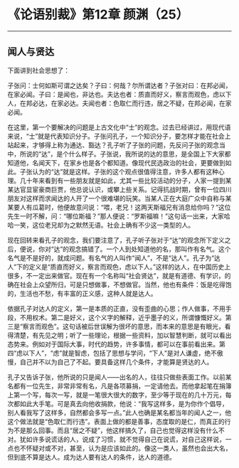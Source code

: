 # 《论语别裁》第12章 颜渊（25）

------

## 闻人与贤达

下面讲到社会思想了：

子张问：士何如斯可谓之达矣？子曰：何哉？尔所谓达者？子张对曰：在邦必闻，在家必闻。子曰：是闻也，非达也。夫达也者：质直而好义，察言而观色，虑以下人，在邦必达，在家必达。夫闻也者：色取仁而行违，居之不疑，在邦必闻，在家必闻。

在这里，第一个要解决的问题是上古文化中“士”的观念。过去已经讲过，用现代语来说，“士”就是代表知识分子。子张问孔子，一个知识分子，要怎样才能在社会上站起来，才够得上称为通达、豁达？孔子听了子张的问题，先反问子张的观念当中，所说的“达”，是个什么样子。子张说，我所说的达的意思，是全国上下大家都知道他，名闻天下，在家乡也是各个都知道。像现代民选政治的社会，更要做到如此。子张认为的“达”就是这样。子张的这个观点很值得注意，许多人都有这种心理。几十年来看到有一些朋友就是如此，尤其一些比较活动的分子，人家一提到某某达官显宦豪商巨贾，他总说认识，或攀上些关系。记得抗战时期，曾有一位四川朋友对这样而求闻达的人开了一个很难堪的玩笑。当某人正在大庭广众中自称与某某要人有瓜葛时，他便故意问说：“喂，老兄！这两天斯福兄有消息给你吗？”这位先生一时不解，问：“哪位斯福？”那人便说：“罗斯福嘛！”这句话一出来，大家哈哈一笑，这位老兄却为之默然无语。社会上确有不少这一类型的人。

现在回转来看孔子的观念，我们要注意了，孔子听子张对于“达”的观念所下定义之后，便说，你对“达”的观念搞错了。一个人到处知道他的名，那叫作有名气。这个名气是不是好的，就成问题。有名气的人叫作“闻人”，不是“达人”。孔子为“达人”下的定义是“质直而好义，察言而观色，虑以下人。”这样的达人，在中国历史上很多，不一定出来做官。现在有一个名称叫“社会贤达”，就是有道德、有学识，的确在社会上众望所归，可是只想做事，不想做官。当然，他也有条件：饭是吃得饱的，生活也不愁，有丰富的正义感，这种人就是达人。

依据孔子对达人的定义，第一是本质的正直，没有歪曲的心思；作人做事，不用手段，不用权术。第二是好义，这个义字的解释，近乎墨子的义，所谓慷慨好义。第三是“察言而观色”。这句话被后世误解为很坏的意思，而本来的意思是有眼光，看得清楚，有先见之明；听了一些理论，根据一些资料，加以智慧判断，就可以看出态势来。例如对于国际大事，时代的趋势，许多事情，都可以在事前看出来。第四“虑以下人”，“虑”就是智虑，包括了思想与学问，“下人”是对人谦虚，绝不傲慢，自己并不以为自己了不起。要具备这样几个条件，才能算是贤达的人。

孔子又告诉子张，他所说的只是闻人——出名的人，往往只做些表面工作。以前某名都有一位先生，非常非常有名，凡是各项募捐，一定请他去。而他拿起笔在捐簿上第一个写，每次一写，就是一笔很大很大的数字，至少等于现在的几十万元，每次都如此大手笔。可是真去向他收捐款，他说：“我写这样多，是为你作个倡导，别人看我写了这样多，自然都会多写一点。”此人也确是某名都当年的闻人之一，他这个做法就是“色取仁而行违”。表面上做的都是善事，态度取的是仁，而真正的行为不是那么回事。而且“居之不疑”，他这样搞久了，自己也觉得这样没有什么不对。犹如许多说谎话的人，说成了习惯，就不觉得自己在说谎，对自己这样说，一点也不怀疑对或不对，甚至，认为是应该如此的。像这一类人，虽然也会出大名，但到底不算是达人。成为达人要有达人的条件，达人的道德。

